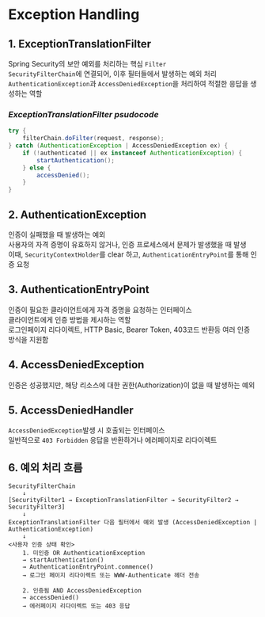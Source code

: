 # Exception Handling
## 1. ExceptionTranslationFilter
Spring Security의 보안 예외를 처리하는 핵심 `Filter`  
`SecurityFilterChain`에 연결되어, 이후 필터들에서 발생하는 예외 처리  
`AuthenticationException`과 `AccessDeniedException`을 처리하여 적절한 응답을 생성하는 역할  

### *ExceptionTranslationFilter psudocode*
```java
try {
	filterChain.doFilter(request, response); 
} catch (AuthenticationException | AccessDeniedException ex) {
	if (!authenticated || ex instanceof AuthenticationException) {
		startAuthentication(); 
	} else {
		accessDenied(); 
	}
}
```


## 2. AuthenticationException
인증이 실패했을 때 발생하는 예외  
사용자의 자격 증명이 유효하지 않거나, 인증 프로세스에서 문제가 발생했을 때 발생  
이때, `SecurityContextHolder`를 clear 하고, `AuthenticationEntryPoint`를 통해 인증 요청


## 3. AuthenticationEntryPoint
인증이 필요한 클라이언트에게 자격 증명을 요청하는 인터페이스  
클라이언트에게 인증 방법을 제시하는 역할  
로그인페이지 리다이렉트, HTTP Basic, Bearer Token, 403코드 반환등 여러 인증 방식을 지원함


## 4. AccessDeniedException
인증은 성공했지만, 해당 리소스에 대한 권한(Authorization)이 없을 때 발생하는 예외


## 5. AccessDeniedHandler
`AccessDeniedException`발생 시 호출되는 인터페이스  
일반적으로 `403 Forbidden` 응답을 반환하거나 에러페이지로 리다이렉트  


## 6. 예외 처리 흐름
```
SecurityFilterChain
    ↓
[SecurityFilter1 → ExceptionTranslationFilter → SecurityFilter2 → SecurityFilter3]
    ↓
ExceptionTranslationFilter 다음 필터에서 예외 발생 (AccessDeniedException | AuthenticationException)
    ↓
<사용자 인증 상태 확인>
    1. 미인증 OR AuthenticationException 
    → startAuthentication() 
    → AuthenticationEntryPoint.commence() 
    → 로그인 페이지 리다이렉트 또는 WWW-Authenticate 헤더 전송

    2. 인증됨 AND AccessDeniedException 
    → accessDenied() 
    → 에러페이지 리다이렉트 또는 403 응답
```
